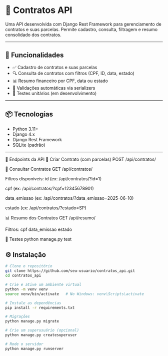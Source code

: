 # 📑 Contratos API

Uma API desenvolvida com Django Rest Framework para gerenciamento de contratos e suas parcelas. Permite cadastro, consulta, filtragem e resumo consolidado dos contratos.

---

## 🚀 Funcionalidades

- ✅ Cadastro de contratos e suas parcelas
- 🔍 Consulta de contratos com filtros (CPF, ID, data, estado)
- 📊 Resumo financeiro por CPF, data ou estado
- 🔐 Validações automáticas via serializers
- 🧪 Testes unitários (em desenvolvimento)

---

## 📦 Tecnologias

- Python 3.11+
- Django 4.x
- Django Rest Framework
- SQLite (padrão)

---
🔗 Endpoints da API
📌 Criar Contrato (com parcelas)
POST /api/contratos/


🔎 Consultar Contratos
GET /api/contratos/

Filtros disponíveis:
id (ex: /api/contratos/?id=1)

cpf (ex: /api/contratos/?cpf=12345678901)

data_emissao (ex: /api/contratos/?data_emissao=2025-06-10)

estado (ex: /api/contratos/?estado=SP)

📊 Resumo dos Contratos
GET /api/resumo/

Filtros:
cpf
data_emissao
estado

🧪 Testes
python manage.py test



## ⚙️ Instalação

```bash
# Clone o repositório
git clone https://github.com/seu-usuario/contratos_api.git
cd contratos_api

# Crie e ative um ambiente virtual
python -m venv venv
source venv/bin/activate   # No Windows: venv\Scripts\activate

# Instale as dependências
pip install -r requirements.txt

# Migrações
python manage.py migrate

# Crie um superusuário (opcional)
python manage.py createsuperuser

# Rode o servidor
python manage.py runserver
